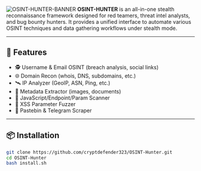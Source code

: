 ![OSINT-HUNTER-BANNER](https://github.com/user-attachments/assets/a8a596fd-a7c4-40fb-9042-42d8129ac0d3)
**OSINT-HUNTER** is an all-in-one stealth reconnaissance framework designed for red teamers, threat intel analysts, and bug bounty hunters. It provides a unified interface to automate various OSINT techniques and data gathering workflows under stealth mode.

---

## 🚀 Features

- 🕵️ Username & Email OSINT (breach analysis, social links)
- 🌐 Domain Recon (whois, DNS, subdomains, etc.)
- 🛰️ IP Analyzer (GeoIP, ASN, Ping, etc.)
- 🧠 Metadata Extractor (images, documents)
- 🔎 JavaScript/Endpoint/Param Scanner
- 🧬 XSS Parameter Fuzzer
- 🧼 Pastebin & Telegram Scraper

---

## 📦 Installation

```bash
git clone https://github.com/cryptdefender323/OSINT-Hunter.git
cd OSINT-Hunter
bash install.sh
